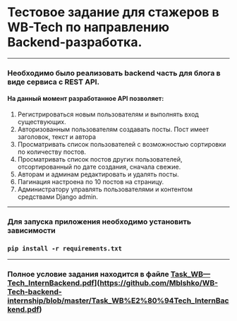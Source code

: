 # Тестовое задание для стажeров в WB-Tech по направлению Backend-разработка.

---
### Необходимо было реализовать backend часть для блога в виде сервиса с REST API.
#### На данный момент разработанное API позволяет:
1. Регистрироваться новым пользователям и выполнять вход существующих.
2. Авторизованным пользователям создавать посты. Пост имеет заголовок, текст и автора
3. Просматривать список пользователей с возможностью сортировки по количеству
постов.
4. Просматривать список постов других пользователей, отсортированный по дате
создания, сначала свежие.
5. Авторам и админам редактировать и удалять посты.
6. Пагинация настроена по 10 постов на страницу.
7. Администратору управлять пользователями и контентом средствами Django admin.
---
### Для запуска приложения необходимо установить зависимости
### `pip install -r requirements.txt`

---
### Полное условие задания находится в файле [Task_WB—Tech_InternBackend.pdf](http://yandex.ru)](https://github.com/Mblshko/WB-Tech-backend-internship/blob/master/Task_WB%E2%80%94Tech_InternBackend.pdf)
